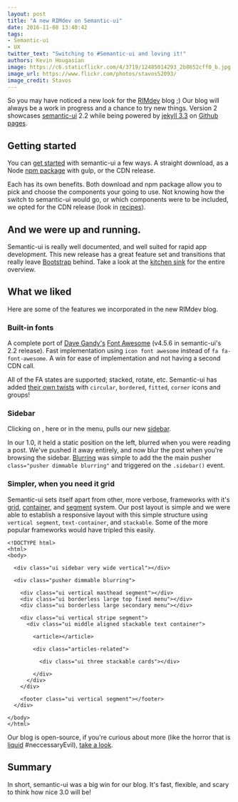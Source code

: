 ```yaml
---
layout: post
title: "A new RIMdev on Semantic-ui"
date: 2016-11-08 13:40:42
tags:
- Semantic-ui
- UX
twitter_text: "Switching to #Semantic-ui and loving it!"
authors: Kevin Hougasian
image: https://c6.staticflickr.com/4/3719/12485014293_2b8652cff0_b.jpg
image_url: https://www.flickr.com/photos/stavos52093/
image_credit: Stavos
---
```

So you may have noticed a new look for the [RIMdev](https://rimdev.io) blog ;) Our blog will always be a work in progress and a chance to try new things. Version 2 showcases [semantic-ui](http://semantic-ui.com/) 2.2 while being powered by [jekyll 3.3](https://jekyllrb.com/docs/upgrading/2-to-3/) on [Github pages](https://github.com/blog/2277-what-s-new-in-github-pages-with-jekyll-3-3).


## Getting started

You can [get started](http://semantic-ui.com/introduction/getting-started.html) with semantic-ui a few ways. A straight download, as a Node [npm package](https://www.npmjs.com/package/semantic-ui) with gulp, or the CDN release.

Each has its own benefits. Both download and npm package allow you to pick and choose the components your going to use. Not knowing how the switch to semantic-ui would go, or which components were to be included, we opted for the CDN release (look in [recipes](http://semantic-ui.com/introduction/advanced-usage.html)).

## And we were up and running.

Semantic-ui is really well documented, and well suited for rapid app development. This new release has a great feature set and transitions that really leave [Bootstrap](https://getbootstrap.com/) behind. Take a look at the [kitchen sink](http://semantic-ui.com/kitchen-sink.html) for the entire overview.

## What we liked

Here are some of the features we incorporated in the new RIMdev blog.

### Built-in fonts

A complete port of [Dave Gandy's](http://twitter.com/davegandy) [Font Awesome](http://fontawesome.io/) (v4.5.6 in semantic-ui's 2.2 release). Fast implementation using `icon font awesome` <i class="icons font awesome"></i> instead of `fa fa-font-awesome`. A win for ease of implementation and not having a second CDN call.

All of the FA states are supported; stacked, rotate, etc. Semantic-ui has added [their own twists](http://semantic-ui.com/elements/icon.html#/definition) with `circular`, `bordered`, `fitted`, `corner` icons and groups!

### Sidebar

Clicking on <i class="icon newspaper o"></i>, here or in the menu, pulls our new [sidebar](http://semantic-ui.com/modules/sidebar.html).

In our 1.0, it held a static position on the left, blurred when you were reading a post. We've pushed it away entirely, and now blur the post when you're browsing the sidebar. [Blurring](http://semantic-ui.com/modules/dimmer.html#blurring) was simple to add the the main pusher `class="pusher dimmable blurring"` and triggered on the `.sidebar()` event.

### Simpler, when you need it grid

Semantic-ui sets itself apart from other, more verbose, frameworks with it's [grid](http://semantic-ui.com/collections/grid.html), [container](http://semantic-ui.com/elements/container.html), and [segment](http://semantic-ui.com/elements/segment.html) system. Our post layout is simple and we were able to establish a responsive layout with this simple structure using `vertical segment`, `text-container`, and `stackable`. Some of the more popular frameworks would have tripled this easily.


```
<!DOCTYPE html>
<html>
<body>

  <div class="ui sidebar very wide vertical"></div>

  <div class="pusher dimmable blurring">

    <div class="ui vertical masthead segment"></div>
    <div class="ui borderless large top fixed menu"></div>
    <div class="ui borderless large secondary menu"></div>

    <div class="ui vertical stripe segment">
      <div class="ui middle aligned stackable text container">

        <article></article>

        <div class="articles-related">

          <div class="ui three stackable cards"></div>

        </div>
      </div>
    </div>

    <footer class="ui vertical segment"></footer>
  </div>

</body>
</html>
```
Our blog is open-source, if you're curious about more (like the horror that is [liquid](https://github.com/Shopify/liquid/wiki) #neccessaryEvil), [take a look](https://github.com/ritterim/ritterim.github.io).

## Summary

In short, semantic-ui was a big win for our blog. It's fast, flexible, and scary to think how nice 3.0 will be!
